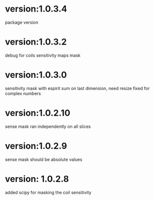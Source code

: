 # version:1.0.3.4
package version
# version:1.0.3.2
debug for coils sensitivity maps mask
# version:1.0.3.0
sensitivity mask with espirit sum on last dimension, need resize fixed for complex numbers
# version:1.0.2.10
sense mask ran independently on all slices
# version:1.0.2.9
sense mask should be absolute values
# version: 1.0.2.8
added scipy for masking the coil sensitivity 